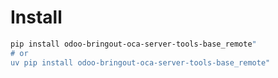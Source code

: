 # Install

```bash
pip install odoo-bringout-oca-server-tools-base_remote"
# or
uv pip install odoo-bringout-oca-server-tools-base_remote"
```
